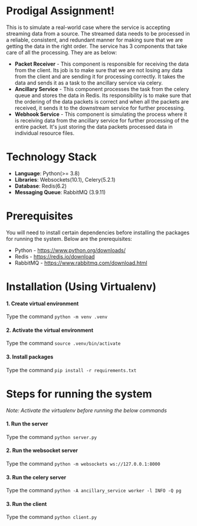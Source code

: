 # Prodigal Assignment!

This is to simulate a real-world case where the service is accepting streaming data from a source. The streamed data needs to be processed in a reliable, consistent, and redundant manner for making sure that we are getting the data in the right order. The service has 3 components that take care of all the processing. They are as below:

- **Packet Receiver** - This component is responsible for receiving the data from the client. Its job is to make sure that we are not losing any data from the client and are sending it for processing correctly. It takes the data and sends it as a task to the ancillary service via celery.
- **Ancillary Service** - This component processes the task from the celery queue and stores the data in Redis. Its responsibility is to make sure that the ordering of the data packets is correct and when all the packets are received, it sends it to the downstream service for further processing.
- **Webhook Service** - This component is simulating the process where it is receiving data from the ancillary service for further processing of the entire packet. It's just storing the data packets processed data in individual resource files.

# Technology Stack

- **Language**: Python(>= 3.8)
- **Libraries**: Websockets(10.1), Celery(5.2.1)
- **Database**: Redis(6.2)
- **Messaging Queue**: RabbitMQ (3.9.11)

# Prerequisites

You will need to install certain dependencies before installing the packages for running the system. Below are the prerequisites:

- Python - https://www.python.org/downloads/
- Redis - https://redis.io/download
- RabbitMQ - https://www.rabbitmq.com/download.html

# Installation (Using Virtualenv)

#### 1. Create virtual environment

Type the command  `python -m venv .venv`

#### 2.  Activate the virtual environment
Type the command  `source .venv/bin/activate`

#### 3.  Install packages
Type the command  `pip install -r requirements.txt`

# Steps for running the system

*Note: Activate the virtualenv before running the below commands*

#### 1. Run the server

Type the command  `python server.py`

#### 2. Run the websocket server

Type the command  `python -m websockets ws://127.0.0.1:8000`

#### 3. Run the celery server

Type the command  `python -A ancillary_service worker -l INFO -Q pg`

#### 3. Run the client

Type the command  `python client.py`